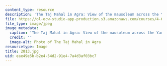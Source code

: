 ```yaml
---
content_type: resource
description: 'The Taj Mahal in Agra: View of the mausoleum across the Yamuna River.'
file: https://ol-ocw-studio-app-production.s3.amazonaws.com/courses/4-614-religious-architecture-and-islamic-cultures-fall-2002/eae49e5bb2e454d291e47a4d3af03bc7_2013.jpg
file_type: image/jpeg
image_metadata:
  caption: 'The Taj Mahal in Agra: View of the mausoleum across the Yamuna River.'
  credit: ''
  image-alt: Photo of The Taj Mahal in Agra
resourcetype: Image
title: 2013.jpg
uid: eae49e5b-b2e4-54d2-91e4-7a4d3af03bc7
---
```

